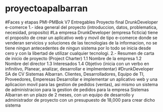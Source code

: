 # proyectoapalbarran
#Faces y etapas PMI-PMBok V7 Entregables Proyecto final DrunkDeveloper e-comerce
1.- idea general del proyecto (introduccion, datos, problematica, necesidad, proposito)
#La empresa DrunkDeveloper (empresa ficticia) tiene el proposito de crear un aplicativo web y movil de tipo e-comerce donde se venderan servicios y soluciones de las tecnologias de la informacion, no se tiene ningun antecedentes de ningun sistema  por lo todo se inicia desde cero y con la libertad de utilizar cualquier tecnologi. 
2.- Resumen de carta de inicio de proyecto (Project Charter)
1.1 Nombre de la empresa
1.2 Nombre del director
1.3 Interesados
1.4 Objetivo (inicia con un verbo en infinitivo, Planear, analizar, desarrollar e implmententar)
#DrunkDeveloper SA de CV Sistemas Albarran.
Clientes, Desarrolladores, Equipo de TI, Proveedores, Emperesas
Desarrollar e implementar un aplicativo web y una aplicacion movil para las gestion de pedidos (ventas), asi mismo un sistema de administracion para la gestion de pedidos para la empresa Sistemas Albarran en un plazo de 2 meses, con un equipo de desarrollo y administrador de proyecto con un presupuesto de 18,000 para crear dicho sistema
